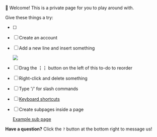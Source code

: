 👋 Welcome! This is a private page for you to play around with.

Give these things a try:

- [ ]
- [ ] Create an account
- [ ] Add a new line and insert something

  ![](https://s3-us-west-2.amazonaws.com/public.notion-static.com/plus-menu.gif)

- [ ] Drag the **⋮⋮** button on the left of this to-do to reorder
- [ ] Right-click and delete something
- [ ] Type '/' for slash commands
- [ ] [Keyboard shortcuts](https://www.notion.so/notion/Keyboard-Shortcuts-66e28cec810548c3a4061513126766b0)
- [ ] Create subpages inside a page

  [Example sub page](https://www.notion.so/80c257edc5e441e49dd93450dd16282b)

**Have a question?** Click the `?` button at the bottom right to message us!
